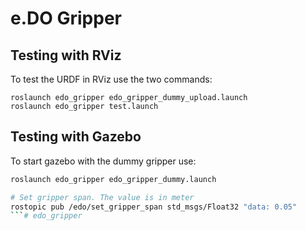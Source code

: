 e.DO Gripper
============

## Testing with RViz

To test the URDF in RViz use the two commands:

```
roslaunch edo_gripper edo_gripper_dummy_upload.launch
roslaunch edo_gripper test.launch
```

## Testing with Gazebo

To start gazebo with the dummy gripper use:

```sh
roslaunch edo_gripper edo_gripper_dummy.launch 

# Set gripper span. The value is in meter
rostopic pub /edo/set_gripper_span std_msgs/Float32 "data: 0.05"
```# edo_gripper
